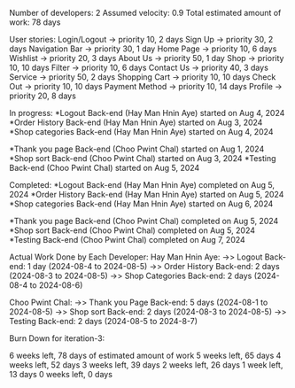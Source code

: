 Number of developers: 2
Assumed velocity: 0.9
Total estimated amount of work: 78 days

User stories:
Login/Logout -> priority 10, 2 days
Sign Up -> priority 30, 2 days
Navigation Bar -> priority 30, 1 day
Home Page -> priority 10, 6 days
Wishlist -> priority 20, 3 days
About Us -> priority 50, 1 day
Shop -> priority 10, 10 days
Filter -> priority 10, 6 days
Contact Us -> priority 40, 3 days
Service -> priority 50, 2 days
Shopping Cart -> priority 10, 10 days
Check Out -> priority 10, 10 days
Payment Method -> priority 10, 14 days
Profile -> priority 20, 8 days

In progress:
*Logout Back-end (Hay Man Hnin Aye) started on Aug 4, 2024
*Order History Back-end (Hay Man Hnin Aye) started on Aug 3, 2024
*Shop categories Back-end (Hay Man Hnin Aye) started on Aug 4, 2024

*Thank you page Back-end (Choo Pwint Chal) started on Aug 1, 2024
*Shop sort Back-end (Choo Pwint Chal) started on Aug 3, 2024
*Testing Back-end (Choo Pwint Chal) started on Aug 5, 2024

Completed:
*Logout Back-end (Hay Man Hnin Aye) completed on Aug 5, 2024
*Order History Back-end (Hay Man Hnin Aye) started on Aug 5, 2024
*Shop categories Back-end (Hay Man Hnin Aye) started on Aug 6, 2024

*Thank you page Back-end (Choo Pwint Chal) completed on Aug 5, 2024
*Shop sort Back-end (Choo Pwint Chal) completed on Aug 5, 2024
*Testing Back-end (Choo Pwint Chal) completed on Aug 7, 2024

Actual Work Done by Each Developer:
Hay Man Hnin Aye:
    ->> Logout Back-end: 1 day (2024-08-4 to 2024-08-5)
    ->> Order History Back-end: 2 days (2024-08-3 to 2024-08-5)
    ->> Shop Categories Back-end: 2 days (2024-08-4 to 2024-08-6)
   
Choo Pwint Chal:
     ->> Thank you Page Back-end: 5 days (2024-08-1 to 2024-08-5)
    ->> Shop sort Back-end: 2 days (2024-08-3 to 2024-08-5)
    ->> Testing Back-end: 2 days (2024-08-5 to 2024-8-7)

Burn Down for iteration-3:

6 weeks left, 78 days of estimated amount of work
5 weeks left, 65 days
4 weeks left, 52 days
3 weeks left, 39 days
2 weeks left, 26 days
1 week left, 13 days
0 weeks left, 0 days